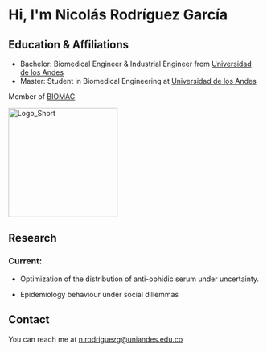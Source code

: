 # Hi, I'm Nicolás Rodríguez García


## Education & Affiliations

- Bachelor: Biomedical Engineer & Industrial Engineer from [Universidad de los Andes](https://uniandes.edu.co/)
- Master: Student in Biomedical Engineering at [Universidad de los Andes](https://uniandes.edu.co/)
<!-- - Doctorate: from [INSTITUTION](LINK OF INSTITUTION.com) -->
<!-- - Post Doctorate: from [INSTITUTION](LINK OF INSTITUTION.com) -->



Member of [BIOMAC](https://github.com/biomac-lab)


<img width="217" alt="Logo_Short" src="https://user-images.githubusercontent.com/73041689/218108873-dd5daaaa-2874-43d3-a089-8403dda3e18f.png">

<!-- Member of [RESEARCH GROUP] (LINK OF RESEARCH GROUP) -->


## Research

<!-- ### Previous: -->


### Current:

- Optimization of the distribution of anti-ophidic serum under uncertainty. 

- Epidemiology behaviour under social dillemmas

<!-- ### Interests: -->

<!-- - Interest 1 -->
<!-- - Interest 2 -->
<!-- - Interest 3 -->



## Contact

<!--
-Twitter: from [INSTITUTION](LINK OF INSTITUTION.com)
-->
You can reach me at <n.rodriguezg@uniandes.edu.co>

